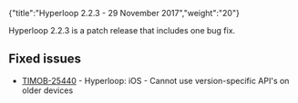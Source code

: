 {"title":"Hyperloop 2.2.3 - 29 November 2017","weight":"20"} 

Hyperloop 2.2.3 is a patch release that includes one bug fix.

## Fixed issues

*   [TIMOB-25440](https://jira.appcelerator.org/browse/TIMOB-25440) - Hyperloop: iOS - Cannot use version-specific API's on older devices